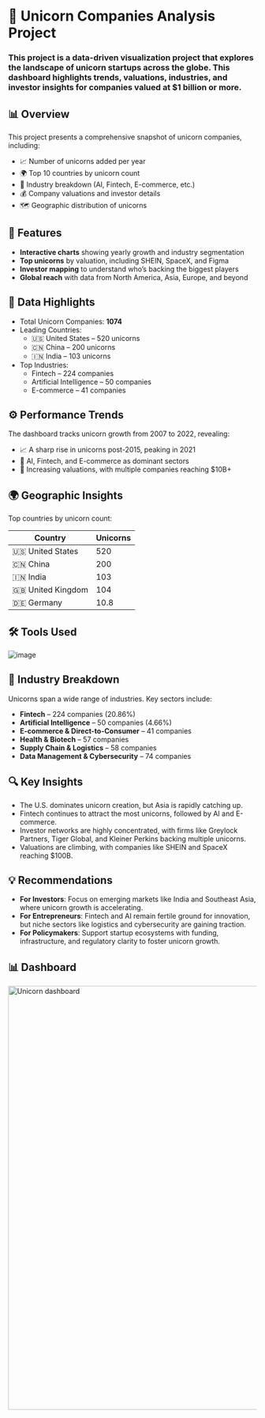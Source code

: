 # 🦄 Unicorn Companies Analysis Project

### This project is a data-driven visualization project that explores the landscape of unicorn startups across the globe. This dashboard highlights trends, valuations, industries, and investor insights for companies valued at $1 billion or more.

## 📊 Overview

This project presents a comprehensive snapshot of unicorn companies, including:

- 📈 Number of unicorns added per year
- 🌍 Top 10 countries by unicorn count
- 🧠 Industry breakdown (AI, Fintech, E-commerce, etc.)
- 💰 Company valuations and investor details
- 🗺️ Geographic distribution of unicorns

## 🧩 Features

- **Interactive charts** showing yearly growth and industry segmentation
- **Top unicorns** by valuation, including SHEIN, SpaceX, and Figma
- **Investor mapping** to understand who’s backing the biggest players
- **Global reach** with data from North America, Asia, Europe, and beyond

## 📍 Data Highlights

- Total Unicorn Companies: **1074**
- Leading Countries:
  - 🇺🇸 United States – 520 unicorns
  - 🇨🇳 China – 200 unicorns
  - 🇮🇳 India – 103 unicorns
- Top Industries:
  - Fintech – 224 companies
  - Artificial Intelligence – 50 companies
  - E-commerce – 41 companies
    

## ⚙️ Performance Trends

The dashboard tracks unicorn growth from 2007 to 2022, revealing:

- 📈 A sharp rise in unicorns post-2015, peaking in 2021
- 🧠 AI, Fintech, and E-commerce as dominant sectors
- 💸 Increasing valuations, with multiple companies reaching $10B+


## 🌍 Geographic Insights

Top countries by unicorn count:

| Country         | Unicorns |
|----------------|----------|
| 🇺🇸 United States | 520      |
| 🇨🇳 China         | 200      |
| 🇮🇳 India         | 103      |
| 🇬🇧 United Kingdom| 104      |
| 🇩🇪 Germany       | 10.8     |

## 🛠️ Tools Used

![image](https://github.com/user-attachments/assets/593e0e99-9e79-4d04-84bc-fdef644254d5)


## 🧠 Industry Breakdown

Unicorns span a wide range of industries. Key sectors include:

- **Fintech** – 224 companies (20.86%)
- **Artificial Intelligence** – 50 companies (4.66%)
- **E-commerce & Direct-to-Consumer** – 41 companies
- **Health & Biotech** – 57 companies
- **Supply Chain & Logistics** – 58 companies
- **Data Management & Cybersecurity** – 74 companies


## 🔍 Key Insights

- The U.S. dominates unicorn creation, but Asia is rapidly catching up.
- Fintech continues to attract the most unicorns, followed by AI and E-commerce.
- Investor networks are highly concentrated, with firms like Greylock Partners, Tiger Global, and Kleiner Perkins backing multiple unicorns.
- Valuations are climbing, with companies like SHEIN and SpaceX reaching $100B.


## 💡 Recommendations

- **For Investors**: Focus on emerging markets like India and Southeast Asia, where unicorn growth is accelerating.
- **For Entrepreneurs**: Fintech and AI remain fertile ground for innovation, but niche sectors like logistics and cybersecurity are gaining traction.
- **For Policymakers**: Support startup ecosystems with funding, infrastructure, and regulatory clarity to foster unicorn growth.

## 📊 Dashboard

<img width="1542" height="857" alt="Unicorn dashboard" src="https://github.com/user-attachments/assets/65cbd7a0-0f92-41e2-b00f-2d5bc24444fd" />
